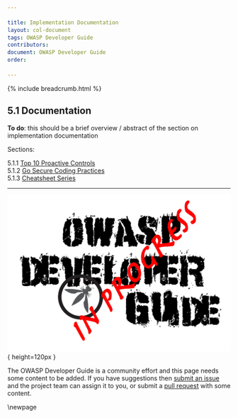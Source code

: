 ```yaml
---

title: Implementation Documentation
layout: col-document
tags: OWASP Developer Guide
contributors:
document: OWASP Developer Guide
order:

---
```


{% include breadcrumb.html %}

## 5.1 Documentation

**To do**: this should be a brief overview / abstract of the section on implementation documentation

Sections:

5.1.1 [Top 10 Proactive Controls](#top-proactive-controls)  
5.1.2 [Go Secure Coding Practices](#go-secure-coding-practices)  
5.1.3 [Cheatsheet Series](#cheatsheet-series)  

----

![Developer Guide](../../assets/images/dg_wip.png){ height=120px }

The OWASP Developer Guide is a community effort and this page needs some content to be added.
If you have suggestions then [submit an issue][issue0710] and the project team can assign it to you,
or submit a [pull request][pr] with some content.

[issue0710]: https://github.com/OWASP/www-project-developer-guide/issues/new?labels=enhancement&template=request.md&title=Update:%2007-implementation/01-documentation/00-toc
[pr]: https://github.com/OWASP/www-project-developer-guide/pulls

\newpage
